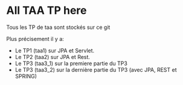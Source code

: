 # All TAA TP here

Tous les TP de taa sont stockés sur ce git

Plus précisement il y a:

+ Le TP1 (taa1) sur JPA et Servlet.
+ Le TP2 (taa2) sur JPA et Rest.
+ Le TP3 (taa3_1) sur la premiere partie du TP3
+ Le TP3 (taa3_2) sur la dernière partie du TP3 (avec JPA, REST et SPRING)
